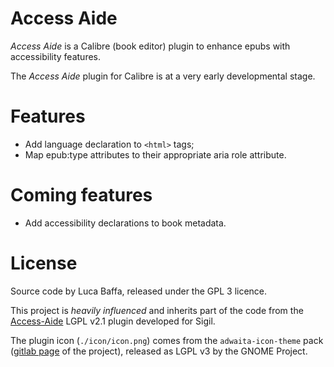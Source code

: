 # Access Aide
_Access Aide_ is a Calibre (book editor) plugin to enhance epubs with accessibility features.

The _Access Aide_ plugin for Calibre is at a very early developmental stage.

# Features
 -  Add language declaration to `<html>` tags;
 -  Map epub:type attributes to their appropriate aria role attribute.

# Coming features
 -  Add accessibility declarations to book metadata.

# License
Source code by Luca Baffa, released under the GPL 3 licence.

This project is _heavily influenced_ and inherits part of the code from the [Access-Aide](https://github.com/kevinhendricks/Access-Aide) LGPL v2.1 plugin developed for Sigil.

The plugin icon (`./icon/icon.png`) comes from the `adwaita-icon-theme` pack ([gitlab page](https://gitlab.gnome.org/GNOME/adwaita-icon-theme) of the project), released as LGPL v3 by the GNOME Project.